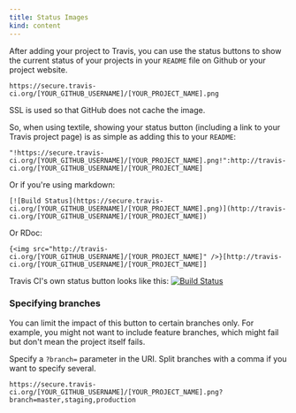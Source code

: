 ```yaml
---
title: Status Images
kind: content
---
```


After adding your project to Travis, you can use the status buttons to show the current status of your projects in your `README` file on Github or your project website.

    https://secure.travis-ci.org/[YOUR_GITHUB_USERNAME]/[YOUR_PROJECT_NAME].png

SSL is used so that GitHub does not cache the image.

So, when using textile, showing your status button (including a link to your Travis project page) is as simple as adding this to your `README`:

    "!https://secure.travis-ci.org/[YOUR_GITHUB_USERNAME]/[YOUR_PROJECT_NAME].png!":http://travis-ci.org/[YOUR_GITHUB_USERNAME]/[YOUR_PROJECT_NAME]

Or if you're using markdown:

    [![Build Status](https://secure.travis-ci.org/[YOUR_GITHUB_USERNAME]/[YOUR_PROJECT_NAME].png)](http://travis-ci.org/[YOUR_GITHUB_USERNAME]/[YOUR_PROJECT_NAME])

Or RDoc:

    {<img src="http://travis-ci.org/[YOUR_GITHUB_USERNAME]/[YOUR_PROJECT_NAME]" />}[http://travis-ci.org/[YOUR_GITHUB_USERNAME]/[YOUR_PROJECT_NAME]]

Travis CI's own status button looks like this: [![Build Status](https://secure.travis-ci.org/travis-ci/travis-ci.png)](http://travis-ci.org/travis-ci/travis-ci)

### Specifying branches

You can limit the impact of this button to certain branches only. For example, you might not want to include feature branches, which might fail but don't mean the project itself fails.

Specify a `?branch=` parameter in the URI. Split branches with a comma if you want to specify several.

    https://secure.travis-ci.org/[YOUR_GITHUB_USERNAME]/[YOUR_PROJECT_NAME].png?branch=master,staging,production

